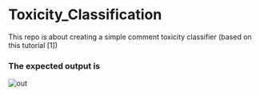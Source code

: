 # Toxicity_Classification

This repo is about creating a simple comment toxicity classifier
(based on this tutorial [1])

### The expected output is
<img src="" alt="out" title="toxicity classifier">
